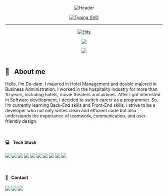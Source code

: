<div align="center">

![Header](https://capsule-render.vercel.app/api?type=waving&color=4E88F7&text=&animation=twinkling&height=80)

[![Typing SVG](https://readme-typing-svg.demolab.com?font=Playball&size=37&pause=1000&color=4E88F7&center=true&vCenter=true&width=435&lines=Welcome+to+My+Github!%20👋)](https://git.io/typing-svg)


  <hr>

[![Hits](https://hits.seeyoufarm.com/api/count/incr/badge.svg?url=https%3A%2F%2Fgithub.com%2Fdodam24%2Fhit-counter&count_bg=%23007BFF&title_bg=%23555555&icon=github.svg&icon_color=%23E7E7E7&title=hits&edge_flat=false)](https://hits.seeyoufarm.com)

<p>
  <img src="https://github.com/dodam24/dodam24/raw/main/background.jpg">
</p>

<!-- <br> -->

<!--
![Dodam's GitHub stats](https://github-readme-stats.vercel.app/api?username=dodam24&theme=tokyonight&show_icons=true&hide_border=true)

![Top Langs](https://github-readme-stats.vercel.app/api/top-langs/?username=dodam24&layout=compact&theme=tokyonight&hide_border=true)
-->

<div align="center">
  <!-- Dodam's Githun stats -->
  <a href="https://github.com/metleeha">
    <img src="https://github-readme-stats.vercel.app/api?username=dodam24&layout=compact&theme=github_dark&hide_border=true&show_icons=true">
  </a>
  <!-- Top Langs -->
  <!-- <a href="https://github.com/metleeha">
    <img src="https://github-readme-stats.vercel.app/api/top-langs/?username=dodam24&layout=compact&theme=github_dark&hide_border=true">
  </a> -->
</div>

<!-- 3D 잔디 ![3D](./profile-3d-contrib/profile-night-rainbow.svg) -->
</div>

<br>

<!-- ## 💬 &nbsp; About me -->
<h2> 💬 &nbsp; About me </h2>
  <p>
<!-- <a> 🐣 I'm currently learning Back-End skills and Front-End skills. </a>
    <br>
    <a> 📚 I majored in Hotel Management and double majored in Business Administration. </a> -->
    Hello, I’m Do-dam.
I majored in Hotel Management and double majored in Business Administration.
I worked in the hospitality industry for more than 10 years, including hotels, movie theaters and airlines.
After I got interested in Software development, I decided to switch career as a programmer. 
So, I’m currently learning Back-End skills and Front-End skills.
I strive to be a developer who not only writes clean and efficient code but also understands the importance of teamwork, communication, and user-friendly design.
  </p>
<br>

<!-- #### 🛠️ &nbsp; Tech Stack -->
<!--
   ![HTML5](https://img.shields.io/badge/HTML5-E34F26?style=flat-square&logo=HTML5&logoColor=white)
   ![CSS](https://img.shields.io/badge/CSS-1572B6?style=flat-square&logo=CSS3&logoColor=white)
   ![JavaScript](https://img.shields.io/badge/JavaScript-%23323330.svg?style=flat-square&logo=JavaScript&logoColor=%23F7DF1E)
   ![React](https://img.shields.io/badge/React-444444?style=flat-square&logo=React)
   ![Java](https://img.shields.io/badge/Java-007396?style=flat-square&logo=CoffeeScript&logoColor=white)
   ![Python](https://img.shields.io/badge/Python-3776AB?style=flat-square&logo=Python&logoColor=FFDD54)
   ![Spring](https://img.shields.io/badge/Spring-6DB33F?style=flat-square&logo=Spring&logoColor=white)
   ![Git](https://img.shields.io/badge/Git-F05032?style=flat-square&logo=git&logoColor=white)
   ![Docker](https://img.shields.io/badge/Docker-2496ED?style=flat-square&logo=Docker&logoColor=white)
   ![Kubernetes](https://img.shields.io/badge/Kubernetes-326CE5?style=flat-square&logo=Kubernetes&logoColor=white)
   <!-- ![Spring Boot](https://img.shields.io/badge/Spring%20Boot-6DB33F?style=flat-square&logo=Spring%20Boot&logoColor=white) -->
   <!-- ![Visual Studio Code](https://img.shields.io/badge/Visual%20Studio%20Code-007ACC?style=flat-square&logo=Visual%20Studio%20Code&logoColor=white) -->
   <!-- ![Oracle](https://img.shields.io/badge/ORACLE-F80000?style=flat-square&logo=oracle&logoColor=white) -->
   <!-- ![MySQL](https://img.shields.io/badge/MySQL-4479A1?style=flat-square&logo=MySQL&logoColor=white) -->
   <!-- ![GitHub](https://img.shields.io/badge/GitHub-181717?style=flat-square&logo=GitHub&logoColor=white)
   -->

<h4> 💻 &nbsp; Tech Stack </h4>
<p align=“center”>
  <img src="https://img.shields.io/badge/HTML5-E34F26?style=flat-square&amp;logo=HTML5&amp;logoColor=white">
  <img src="https://img.shields.io/badge/CSS-1572B6?style=flat-square&amp;logo=CSS3&amp;logoColor=white">
  <img src="https://img.shields.io/badge/JavaScript-%23323330.svg?style=flat-square&amp;logo=JavaScript&amp;logoColor=%23F7DF1E">
  <img src="https://img.shields.io/badge/React-444444?style=flat-square&amp;logo=React">
  <img src="https://img.shields.io/badge/Java-007396?style=flat-square&amp;logo=CoffeeScript&amp;logoColor=white">
  <img src="https://img.shields.io/badge/Python-3776AB?style=flat-square&amp;logo=Python&amp;logoColor=FFDD54">
  <img src="https://img.shields.io/badge/Spring-6DB33F?style=flat-square&amp;logo=Spring&amp;logoColor=white">
  <img src="https://img.shields.io/badge/Git-F05032?style=flat-square&amp;logo=git&amp;logoColor=white">
  <img src="https://img.shields.io/badge/Docker-2496ED?style=flat-square&amp;logo=Docker&amp;logoColor=white">
  <img src="https://img.shields.io/badge/Kubernetes-326CE5?style=flat-square&amp;logo=Kubernetes&amp;logoColor=white"> 
</p>
  <br>

<!-- #### 📨 &nbsp; Contact -->
<h4> 📨 &nbsp; Contact </h4>
<p>
  <!-- <a href="mailto:dodam0724@gmail.com" target="_blank"> -->
    <img src="https://img.shields.io/badge/Gmail-EA4335?style=flat-square&logo=Gmail&logoColor=white"/>
  </a>
    <img src="https://img.shields.io/badge/Instagram-E4405F?style=flat-square&logo=Instagram&logoColor=white"/>
    <img src="https://img.shields.io/badge/Tistory-FFB80B?style=flat-square&logo=Tistory&logoColor=white"/>
</p>
